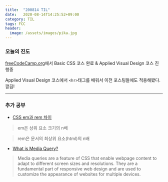 ```yaml
---
title:  "200814 TIL"
date:   2020-08-14T14:25:52+09:00
category: TIL
tags: FCC
header:
  image: /assets/images/pika.jpg
---
```


<h3>오늘의 진도</h3>

[freeCodeCamp.org](https://www.freecodecamp.org/)에서 Basic CSS 코스 완료 & Applied Visual Design 코스 진행중

Applied Visual Design 코스에서 ```<hr>```태그를 배워서 이전 포스팅들에도 적용해봤다. 깔끔!

<hr>

<h3>추가 공부</h3>

 -  [CSS em과 rem 차이](https://www.codingfactory.net/10748)

>em은 상위 요소 크기의 n배

>rem은 문서의 최상위 요소(html)의 n배

 -  [What is Media Query?](https://techterms.com/definition/media_queries)

>Media queries are a feature of CSS that enable webpage content to adapt to different screen sizes and resolutions. They are a fundamental part of responsive web design and are used to customize the appearance of websites for multiple devices.